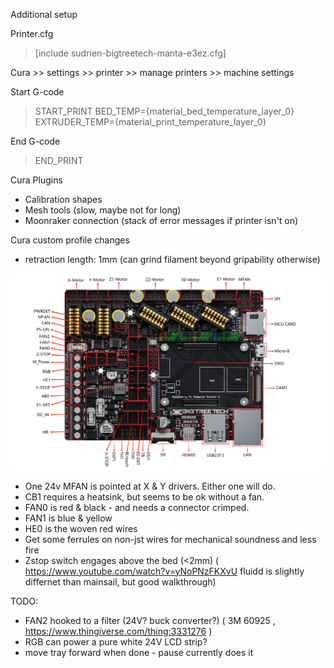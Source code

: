 Additional setup

Printer.cfg
> [include sudrien-bigtreetech-manta-e3ez.cfg]


Cura >> settings >> printer >> manage printers >> machine settings

Start G-code
> START_PRINT BED_TEMP={material_bed_temperature_layer_0} EXTRUDER_TEMP={material_print_temperature_layer_0}

End G-code
> END_PRINT

Cura Plugins
- Calibration shapes
- Mesh tools (slow, maybe not for long)
- Moonraker connection (stack of error messages if printer isn't on)

Cura custom profile changes
- retraction length: 1mm (can grind filament beyond gripability otherwise)


![E3EZ ports](./BIGTREETECH%20Manta%20E3EZ%20V1.0-Interface.jpg)


- One 24v MFAN is pointed at X & Y drivers. Either one will do.
- CB1 requires a heatsink, but seems to be ok without a fan.
- FAN0 is red & black - and needs a connector crimped.
- FAN1 is blue & yellow
- HE0 is the woven red wires
- Get some ferrules on non-jst wires for mechanical soundness and less fire
- Zstop switch engages above the bed (<2mm) ( https://www.youtube.com/watch?v=yNoPNzFKXvU fluidd is slightly differnet than mainsail, but good walkthrough)

TODO:

- FAN2 hooked to a filter (24V? buck converter?) ( 3M 60925 , https://www.thingiverse.com/thing:3331276 )
- RGB can power a pure white 24V LCD strip?
- move tray forward when done - pause currently does it
